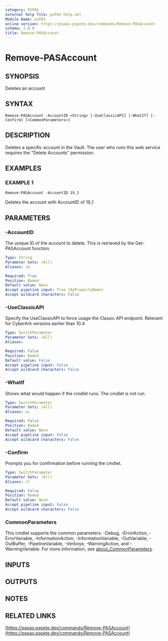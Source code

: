 ```yaml
---
category: PSPAS
external help file: psPAS-help.xml
Module Name: psPAS
online version: https://pspas.pspete.dev/commands/Remove-PASAccount
schema: 2.0.0
title: Remove-PASAccount
---
```


# Remove-PASAccount

## SYNOPSIS
Deletes an account

## SYNTAX

```
Remove-PASAccount -AccountID <String> [-UseClassicAPI] [-WhatIf] [-Confirm] [<CommonParameters>]
```

## DESCRIPTION
Deletes a specific account in the Vault.
The user who runs this web service requires the "Delete Accounts" permission.

## EXAMPLES

### EXAMPLE 1
```
Remove-PASAccount -AccountID 19_1
```

Deletes the account with AccountID of 19_1

## PARAMETERS

### -AccountID
The unique ID  of the account to delete.
This is retrieved by the Get-PASAccount function.

```yaml
Type: String
Parameter Sets: (All)
Aliases: id

Required: True
Position: Named
Default value: None
Accept pipeline input: True (ByPropertyName)
Accept wildcard characters: False
```

### -UseClassicAPI
Specify the UseClassicAPI to force usage the Classic API endpoint.
Relevant for CyberArk versions earlier than 10.4

```yaml
Type: SwitchParameter
Parameter Sets: (All)
Aliases:

Required: False
Position: Named
Default value: False
Accept pipeline input: False
Accept wildcard characters: False
```

### -WhatIf
Shows what would happen if the cmdlet runs.
The cmdlet is not run.

```yaml
Type: SwitchParameter
Parameter Sets: (All)
Aliases: wi

Required: False
Position: Named
Default value: None
Accept pipeline input: False
Accept wildcard characters: False
```

### -Confirm
Prompts you for confirmation before running the cmdlet.

```yaml
Type: SwitchParameter
Parameter Sets: (All)
Aliases: cf

Required: False
Position: Named
Default value: None
Accept pipeline input: False
Accept wildcard characters: False
```

### CommonParameters
This cmdlet supports the common parameters: -Debug, -ErrorAction, -ErrorVariable, -InformationAction, -InformationVariable, -OutVariable, -OutBuffer, -PipelineVariable, -Verbose, -WarningAction, and -WarningVariable. For more information, see [about_CommonParameters](http://go.microsoft.com/fwlink/?LinkID=113216).

## INPUTS

## OUTPUTS

## NOTES

## RELATED LINKS

[https://pspas.pspete.dev/commands/Remove-PASAccount](https://pspas.pspete.dev/commands/Remove-PASAccount)

